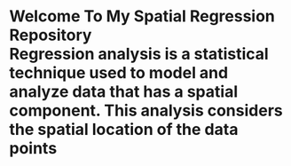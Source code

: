 <h1>Welcome To My Spatial Regression Repository</h>
<div>Regression analysis is a statistical technique used to model and analyze data that has a spatial component. This analysis considers the spatial location of the data points<div>
